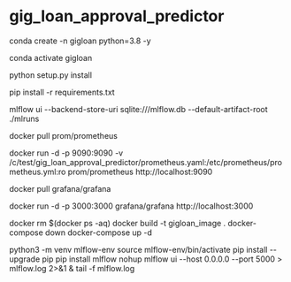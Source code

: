 # gig_loan_approval_predictor

conda create -n gigloan python=3.8 -y

conda activate gigloan

python setup.py install

pip install -r requirements.txt

mlflow ui --backend-store-uri sqlite:///mlflow.db --default-artifact-root ./mlruns

docker pull prom/prometheus

docker run -d -p 9090:9090 -v /c/test/gig_loan_approval_predictor/prometheus.yaml:/etc/prometheus/prometheus.yml:ro prom/prometheus
http://localhost:9090

docker pull grafana/grafana

docker run -d -p 3000:3000 grafana/grafana
http://localhost:3000

docker rm $(docker ps -aq)
docker build -t gigloan_image .
docker-compose down
docker-compose up -d

python3 -m venv mlflow-env
source mlflow-env/bin/activate
pip install --upgrade pip
pip install mlflow
nohup mlflow ui --host 0.0.0.0 --port 5000 > mlflow.log 2>&1 &
tail -f mlflow.log

